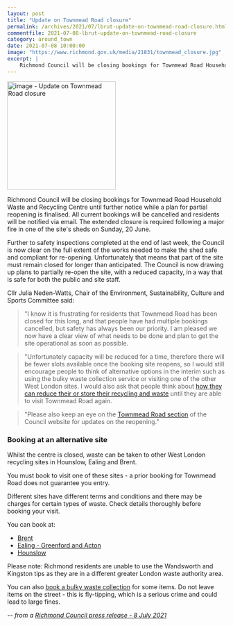 ```yaml
---
layout: post
title: "Update on Townmead Road closure"
permalink: /archives/2021/07/lbrut-update-on-townmead-road-closure.html
commentfile: 2021-07-08-lbrut-update-on-townmead-road-closure
category: around_town
date: 2021-07-08 10:00:00
image: "https://www.richmond.gov.uk/media/21831/townmead_closure.jpg"
excerpt: |
    Richmond Council will be closing bookings for Townmead Road Household Waste  and Recycling Centre until further notice while a plan for partial  reopening is finalised. All current bookings will be cancelled and  residents will be notified via email. The extended closure is required  following a major fire in one of the site's sheds on Sunday, 20 June.
---
```

<img src="https://www.richmond.gov.uk/media/21831/townmead_closure.jpg" alt="image - Update on Townmead Road closure" width="250" class="photo right" alt="" >

Richmond Council will be closing bookings for Townmead Road Household Waste  and Recycling Centre until further notice while a plan for partial  reopening is finalised. All current bookings will be cancelled and  residents will be notified via email. The extended closure is required  following a major fire in one of the site's sheds on Sunday, 20 June.

Further to safety inspections completed at the end of last week, the  Council is now clear on the full extent of the works needed to make the  shed safe and compliant for re-opening. Unfortunately that means that part  of the site must remain closed for longer than anticipated. The Council is  now drawing up plans to partially re-open the site, with a reduced  capacity, in a way that is safe for both the public and site staff.

Cllr Julia Neden-Watts, Chair of the Environment, Sustainability, Culture  and Sports Committee said:

> "I know it is frustrating for residents that Townmead Road has been closed  for this long, and that people have had multiple bookings cancelled, but  safety has always been our priority. I am pleased we now have a clear view  of what needs to be done and plan to get the site operational as soon as  possible.

> "Unfortunately capacity will be reduced for a time, therefore there will be  fewer slots available once the booking site reopens, so I would still  encourage people to think of alternative options in the interim such as  using the bulky waste collection service or visiting one of the other West  London sites. I would also ask that people think about [how they can reduce their or store their recycling and waste](https://www.richmond.gov.uk/news/partner_comment_spot/partner_comment_spot_archive/partner_comment_spot_2020/new_blog_reducing_your_waste_during_coronavirus_crisis) until they are able to visit Townmead Road again.

> "Please also keep an eye on the [Townmead Road section](https://www.richmond.gov.uk/townmead_road) of the Council website for updates on the reopening."

### Booking at an alternative site

Whilst the centre is closed, waste can be taken to other West London recycling sites in Hounslow, Ealing and Brent.

You must book to visit one of these sites - a prior booking for Townmead Road does not  guarantee you entry.

Different sites have different terms and conditions and there may be  charges for certain types of waste. Check details thoroughly before booking  your visit.

You can book at:

- [Brent](https://westlondonwaste.gov.uk/recycling-sites/brent/)
- [Ealing - Greenford and Acton](https://www.ealing.gov.uk/info/201171/recycling_services/292/re-use_and_recycling_centres_and_sites/1)
- [Hounslow](https://www.hounslow.gov.uk/info/20017/space_waye_re-use_and_recycling_centre)

Please note: Richmond residents are unable to use the Wandsworth and  Kingston tips as they are in a different greater London waste authority  area.

You can also [book a bulky waste collection](https://www.richmond.gov.uk/services/waste_and_recycling/bulky_items_and_other_waste_collections/book_a_bulky_item_collection) for some items. Do not leave items on the street - this is fly-tipping,  which is a serious crime and could lead to large fines.

<cite>-- from a [Richmond Council press release - 8 July 2021](https://www.richmond.gov.uk//news/july_2021/update_on_townmead_road_closure)</cite>

